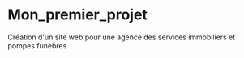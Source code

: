 # Mon_premier_projet
Création d'un site web pour une agence des services immobiliers et pompes funèbres
